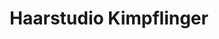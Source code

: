 ---
title: "Haarstudio Kimpflinger"
url: /neckartenzlingen/haarstudio-kimpflinger/
shop: Friseur
---